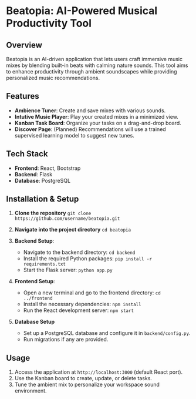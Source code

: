 # Beatopia: AI-Powered Musical Productivity Tool

## Overview
Beatopia is an AI-driven application that lets users craft immersive music mixes by blending built-in beats with calming nature sounds. This tool aims to enhance productivity through ambient soundscapes while providing personalized music recommendations.

## Features
- **Ambience Tuner**: Create and save mixes with various sounds.
- **Intutive Music Player**: Play your created mixes in a minimized view.
- **Kanban Task Board**: Organize your tasks on a drag-and-drop board.
- **Discover Page**: (Planned) Recommendations will use a trained supervised learning model to suggest new tunes.

## Tech Stack
- **Frontend**: React, Bootstrap
- **Backend**: Flask
- **Database**: PostgreSQL

## Installation & Setup

1. **Clone the repository**
   ```git clone https://github.com/username/beatopia.git```

2. **Navigate into the project directory**
   ```cd beatopia```

3. **Backend Setup**:
   - Navigate to the backend directory:
     ```cd backend```
   - Install the required Python packages:
     ```pip install -r requirements.txt```
   - Start the Flask server:
     ```python app.py```

4. **Frontend Setup**:
   - Open a new terminal and go to the frontend directory:
     ```cd ../frontend```
   - Install the necessary dependencies:
     ```npm install```
   - Run the React development server:
     ```npm start```

5. **Database Setup**
   - Set up a PostgreSQL database and configure it in `backend/config.py`.
   - Run migrations if any are provided.

## Usage
1. Access the application at `http://localhost:3000` (default React port).
2. Use the Kanban board to create, update, or delete tasks.
3. Tune the ambient mix to personalize your workspace sound environment.
